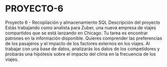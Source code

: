 # PROYECTO-6
Proyecto 6 - Recopilación y almacenamiento SQL
Descripción del proyecto
Estás trabajando como analista para Zuber, una nueva empresa de viajes compartidos que se está lanzando en Chicago. Tu tarea es encontrar patrones en la información disponible. Quieres comprender las preferencias de los pasajeros y el impacto de los factores externos en los viajes.
Al trabajar con una base de datos, analizarás los datos de los competidores y probarás una hipótesis sobre el impacto del clima en la frecuencia de los viajes.
